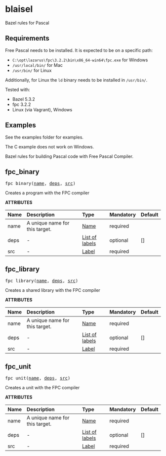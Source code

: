 # blaisel

Bazel rules for Pascal

## Requirements

Free Pascal needs to be installed. It is expected to be on a specific path:

- `C:\opt\lazarus\fpc\3.2.2\bin\x86_64-win64\fpc.exe` for Windows
- `/usr/local/bin/` for Mac
- `/usr/bin/` for Linux

Additionally, for Linux the `ld` binary needs to be installed in `/usr/bin/`.

Tested with:

- Bazel 5.3.2
- fpc 3.2.2
- Linux (via Vagrant), Windows

## Examples

See the examples folder for examples.

The C example does not work on Windows.

<!-- Generated with Stardoc: http://skydoc.bazel.build -->


Bazel rules for building Pascal code with Free Pascal Compiler.


<a id="#fpc_binary"></a>

## fpc_binary

<pre>
fpc_binary(<a href="#fpc_binary-name">name</a>, <a href="#fpc_binary-deps">deps</a>, <a href="#fpc_binary-src">src</a>)
</pre>

Creates a program with the FPC compiler

**ATTRIBUTES**


| Name  | Description | Type | Mandatory | Default |
| :------------- | :------------- | :------------- | :------------- | :------------- |
| <a id="fpc_binary-name"></a>name |  A unique name for this target.   | <a href="https://bazel.build/docs/build-ref.html#name">Name</a> | required |  |
| <a id="fpc_binary-deps"></a>deps |  -   | <a href="https://bazel.build/docs/build-ref.html#labels">List of labels</a> | optional | [] |
| <a id="fpc_binary-src"></a>src |  -   | <a href="https://bazel.build/docs/build-ref.html#labels">Label</a> | required |  |


<a id="#fpc_library"></a>

## fpc_library

<pre>
fpc_library(<a href="#fpc_library-name">name</a>, <a href="#fpc_library-deps">deps</a>, <a href="#fpc_library-src">src</a>)
</pre>

Creates a shared library with the FPC compiler

**ATTRIBUTES**


| Name  | Description | Type | Mandatory | Default |
| :------------- | :------------- | :------------- | :------------- | :------------- |
| <a id="fpc_library-name"></a>name |  A unique name for this target.   | <a href="https://bazel.build/docs/build-ref.html#name">Name</a> | required |  |
| <a id="fpc_library-deps"></a>deps |  -   | <a href="https://bazel.build/docs/build-ref.html#labels">List of labels</a> | optional | [] |
| <a id="fpc_library-src"></a>src |  -   | <a href="https://bazel.build/docs/build-ref.html#labels">Label</a> | required |  |


<a id="#fpc_unit"></a>

## fpc_unit

<pre>
fpc_unit(<a href="#fpc_unit-name">name</a>, <a href="#fpc_unit-deps">deps</a>, <a href="#fpc_unit-src">src</a>)
</pre>

Creates a unit with the FPC compiler

**ATTRIBUTES**


| Name  | Description | Type | Mandatory | Default |
| :------------- | :------------- | :------------- | :------------- | :------------- |
| <a id="fpc_unit-name"></a>name |  A unique name for this target.   | <a href="https://bazel.build/docs/build-ref.html#name">Name</a> | required |  |
| <a id="fpc_unit-deps"></a>deps |  -   | <a href="https://bazel.build/docs/build-ref.html#labels">List of labels</a> | optional | [] |
| <a id="fpc_unit-src"></a>src |  -   | <a href="https://bazel.build/docs/build-ref.html#labels">Label</a> | required |  |
